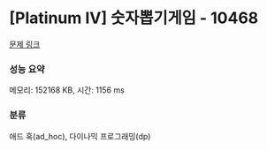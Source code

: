 # [Platinum IV] 숫자뽑기게임 - 10468 

[문제 링크](https://www.acmicpc.net/problem/10468) 

### 성능 요약

메모리: 152168 KB, 시간: 1156 ms

### 분류

애드 혹(ad_hoc), 다이나믹 프로그래밍(dp)

